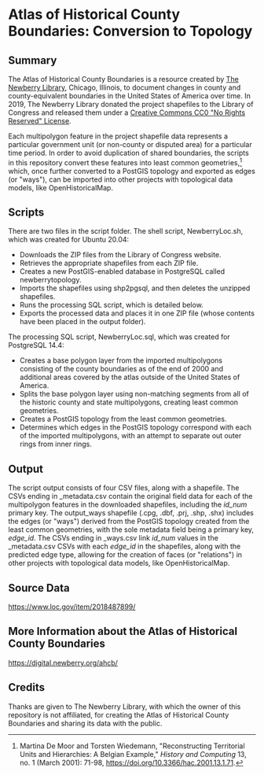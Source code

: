 # Atlas of Historical County Boundaries: Conversion to Topology

## Summary

The Atlas of Historical County Boundaries is a resource created by [The Newberry Library](https://www.newberry.org/), Chicago, Illinois, to document changes in county and county-equivalent boundaries in the United States of America over time. In 2019, The Newberry Library donated the project shapefiles to the Library of Congress and released them under a [Creative Commons CC0 "No Rights Reserved" License](https://creativecommons.org/share-your-work/public-domain/cc0/).

Each multipolygon feature in the project shapefile data represents a particular government unit (or non-county or disputed area) for a particular time period. In order to avoid duplication of shared boundaries, the scripts in this repository convert these features into least common geometries,[^1] which, once further converted to a PostGIS topology and exported as edges (or "ways"), can be imported into other projects with topological data models, like OpenHistoricalMap.

[^1]: Martina De Moor and Torsten Wiedemann, "Reconstructing Territorial Units and Hierarchies: A Belgian Example," *History and Computing* 13, no. 1 (March 2001): 71-98, https://doi.org/10.3366/hac.2001.13.1.71.

## Scripts

There are two files in the script folder. The shell script, NewberryLoc.sh, which was created for Ubuntu 20.04:

* Downloads the ZIP files from the Library of Congress website.
* Retrieves the appropriate shapefiles from each ZIP file.
* Creates a new PostGIS-enabled database in PostgreSQL called newberrytopology.
* Imports the shapefiles using shp2pgsql, and then deletes the unzipped shapefiles.
* Runs the processing SQL script, which is detailed below.
* Exports the processed data and places it in one ZIP file (whose contents have been placed in the output folder).

The processing SQL script, NewberryLoc.sql, which was created for PostgreSQL 14.4:

* Creates a base polygon layer from the imported multipolygons consisting of the county boundaries as of the end of 2000 and additional areas covered by the atlas outside of the United States of America.
* Splits the base polygon layer using non-matching segments from all of the historic county and state multipolygons, creating least common geometries.
* Creates a PostGIS topology from the least common geometries.
* Determines which edges in the PostGIS topology correspond with each of the imported multipolygons, with an attempt to separate out outer rings from inner rings.

## Output

The script output consists of four CSV files, along with a shapefile. The CSVs ending in _metadata.csv contain the original field data for each of the multipolygon features in the downloaded shapefiles, including the *id_num* primary key. The output_ways shapefile (.cpg, .dbf, .prj, .shp, .shx) includes the edges (or "ways") derived from the PostGIS topology created from the least common geometries, with the sole metadata field being a primary key, *edge_id*. The CSVs ending in _ways.csv link *id_num* values in the _metadata.csv CSVs with each *edge_id* in the shapefiles, along with the predicted edge type, allowing for the creation of faces (or "relations") in other projects with topological data models, like OpenHistoricalMap.

## Source Data

https://www.loc.gov/item/2018487899/

## More Information about the Atlas of Historical County Boundaries

https://digital.newberry.org/ahcb/

## Credits

Thanks are given to The Newberry Library, with which the owner of this repository is not affiliated, for creating the Atlas of Historical County Boundaries and sharing its data with the public.